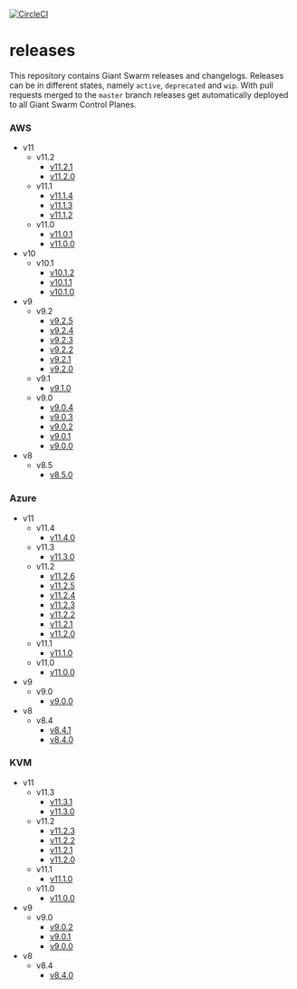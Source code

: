 [![CircleCI](https://circleci.com/gh/giantswarm/releases.svg?style=shield)](https://circleci.com/gh/giantswarm/releases)

# releases

This repository contains Giant Swarm releases and changelogs. Releases can be in
different states, namely `active`, `deprecated` and `wip`. With pull requests
merged to the `master` branch releases get automatically deployed to all Giant
Swarm Control Planes.



### AWS

- v11
  - v11.2
    - [v11.2.1](https://github.com/giantswarm/releases/blob/master/release-notes/aws/v11.2.1.md)
    - [v11.2.0](https://github.com/giantswarm/releases/blob/master/release-notes/aws/v11.2.0.md)
  - v11.1
    - [v11.1.4](https://github.com/giantswarm/releases/blob/master/release-notes/aws/v11.1.4.md)
    - [v11.1.3](https://github.com/giantswarm/releases/blob/master/release-notes/aws/v11.1.3.md)
    - [v11.1.2](https://github.com/giantswarm/releases/blob/master/release-notes/aws/v11.1.2.md)
  - v11.0
    - [v11.0.1](https://github.com/giantswarm/releases/blob/master/release-notes/aws/v11.0.1.md)
    - [v11.0.0](https://github.com/giantswarm/releases/blob/master/release-notes/aws/v11.0.0.md)
- v10
  - v10.1
    - [v10.1.2](https://github.com/giantswarm/releases/blob/master/release-notes/aws/v10.1.2.md)
    - [v10.1.1](https://github.com/giantswarm/releases/blob/master/release-notes/aws/v10.1.1.md)
    - [v10.1.0](https://github.com/giantswarm/releases/blob/master/release-notes/aws/v10.1.0.md)
- v9
  - v9.2
    - [v9.2.5](https://github.com/giantswarm/releases/blob/master/release-notes/aws/v9.2.5.md)
    - [v9.2.4](https://github.com/giantswarm/releases/blob/master/release-notes/aws/v9.2.4.md)
    - [v9.2.3](https://github.com/giantswarm/releases/blob/master/release-notes/aws/v9.2.3.md)
    - [v9.2.2](https://github.com/giantswarm/releases/blob/master/release-notes/aws/v9.2.2.md)
    - [v9.2.1](https://github.com/giantswarm/releases/blob/master/release-notes/aws/v9.2.1.md)
    - [v9.2.0](https://github.com/giantswarm/releases/blob/master/release-notes/aws/v9.2.0.md)
  - v9.1
    - [v9.1.0](https://github.com/giantswarm/releases/blob/master/release-notes/aws/v9.1.0.md)
  - v9.0
    - [v9.0.4](https://github.com/giantswarm/releases/blob/master/release-notes/aws/v9.0.4.md)
    - [v9.0.3](https://github.com/giantswarm/releases/blob/master/release-notes/aws/v9.0.3.md)
    - [v9.0.2](https://github.com/giantswarm/releases/blob/master/release-notes/aws/v9.0.2.md)
    - [v9.0.1](https://github.com/giantswarm/releases/blob/master/release-notes/aws/v9.0.1.md)
    - [v9.0.0](https://github.com/giantswarm/releases/blob/master/release-notes/aws/v9.0.0.md)
- v8
  - v8.5
    - [v8.5.0](https://github.com/giantswarm/releases/blob/master/release-notes/aws/v8.5.0.md)



### Azure

- v11
  - v11.4
    - [v11.4.0](https://github.com/giantswarm/releases/blob/master/release-notes/azure/v11.4.0.md)
  - v11.3
    - [v11.3.0](https://github.com/giantswarm/releases/blob/master/release-notes/azure/v11.3.0.md)
  - v11.2
    - [v11.2.6](https://github.com/giantswarm/releases/blob/master/release-notes/azure/v11.2.6.md)
    - [v11.2.5](https://github.com/giantswarm/releases/blob/master/release-notes/azure/v11.2.5.md)
    - [v11.2.4](https://github.com/giantswarm/releases/blob/master/release-notes/azure/v11.2.4.md)
    - [v11.2.3](https://github.com/giantswarm/releases/blob/master/release-notes/azure/v11.2.3.md)
    - [v11.2.2](https://github.com/giantswarm/releases/blob/master/release-notes/azure/v11.2.2.md)
    - [v11.2.1](https://github.com/giantswarm/releases/blob/master/release-notes/azure/v11.2.1.md)
    - [v11.2.0](https://github.com/giantswarm/releases/blob/master/release-notes/azure/v11.2.0.md)
  - v11.1
    - [v11.1.0](https://github.com/giantswarm/releases/blob/master/release-notes/azure/v11.1.0.md)
  - v11.0
    - [v11.0.0](https://github.com/giantswarm/releases/blob/master/release-notes/azure/v11.0.0.md)
- v9
  - v9.0
    - [v9.0.0](https://github.com/giantswarm/releases/blob/master/release-notes/azure/v9.0.0.md)
- v8
  - v8.4
    - [v8.4.1](https://github.com/giantswarm/releases/blob/master/release-notes/azure/v8.4.1.md)
    - [v8.4.0](https://github.com/giantswarm/releases/blob/master/release-notes/azure/v8.4.0.md)



### KVM

- v11
  - v11.3
    - [v11.3.1](https://github.com/giantswarm/releases/blob/master/release-notes/kvm/v11.3.1.md)
    - [v11.3.0](https://github.com/giantswarm/releases/blob/master/release-notes/kvm/v11.3.0.md)
  - v11.2
    - [v11.2.3](https://github.com/giantswarm/releases/blob/master/release-notes/kvm/v11.2.3.md)
    - [v11.2.2](https://github.com/giantswarm/releases/blob/master/release-notes/kvm/v11.2.2.md)
    - [v11.2.1](https://github.com/giantswarm/releases/blob/master/release-notes/kvm/v11.2.1.md)
    - [v11.2.0](https://github.com/giantswarm/releases/blob/master/release-notes/kvm/v11.2.0.md)
  - v11.1
    - [v11.1.0](https://github.com/giantswarm/releases/blob/master/release-notes/kvm/v11.1.0.md)
  - v11.0
    - [v11.0.0](https://github.com/giantswarm/releases/blob/master/release-notes/kvm/v11.0.0.md)
- v9
  - v9.0
    - [v9.0.2](https://github.com/giantswarm/releases/blob/master/release-notes/kvm/v9.0.2.md)
    - [v9.0.1](https://github.com/giantswarm/releases/blob/master/release-notes/kvm/v9.0.1.md)
    - [v9.0.0](https://github.com/giantswarm/releases/blob/master/release-notes/kvm/v9.0.0.md)
- v8
  - v8.4
    - [v8.4.0](https://github.com/giantswarm/releases/blob/master/release-notes/kvm/v8.4.0.md)
